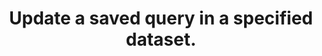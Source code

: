 ---
title: Update a saved query in a specified dataset.
excerpt: Update a saved query in a specified dataset.
api:
  file: data-world.json
  operationId: updateDatasetSavedQuery
hidden: false
---